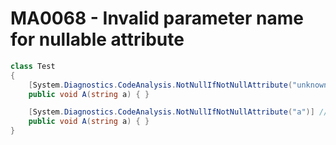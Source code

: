 # MA0068 - Invalid parameter name for nullable attribute

````csharp
class Test
{
    [System.Diagnostics.CodeAnalysis.NotNullIfNotNullAttribute("unknown")] // non-compliant, "unknown" is not a parameter of the method
    public void A(string a) { }

    [System.Diagnostics.CodeAnalysis.NotNullIfNotNullAttribute("a")] // compliant, "a" is not a parameter of the method
    public void A(string a) { }
}
````
